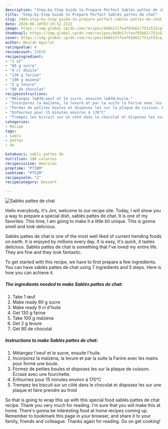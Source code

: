 ```yaml
---
description: "Step-by-Step Guide to Prepare Perfect Sablés pattes de chat"
title: "Step-by-Step Guide to Prepare Perfect Sablés pattes de chat"
slug: 2404-step-by-step-guide-to-prepare-perfect-sables-pattes-de-chat
date: 2020-08-10T03:19:52.212Z
image: https://img-global.cpcdn.com/recipes/b68b17cfeaf83b62/751x532cq70/sables-pattes-de-chat-photo-principale-de-la-recette.jpg
thumbnail: https://img-global.cpcdn.com/recipes/b68b17cfeaf83b62/751x532cq70/sables-pattes-de-chat-photo-principale-de-la-recette.jpg
cover: https://img-global.cpcdn.com/recipes/b68b17cfeaf83b62/751x532cq70/sables-pattes-de-chat-photo-principale-de-la-recette.jpg
author: Beulah Aguilar
ratingvalue: 4
reviewcount: 22610
recipeingredient:
- "1 uf"
- "60 g sucre"
- "9 cl dhuile"
- "130 g farine"
- "100 g mazena"
- "2 g levure"
- "80 de chocolat"
recipeinstructions:
- "Mélangez l&#39;oeuf et le sucre, ensuite l&#39;huile."
- "Incorporez la maïzena, la levure et par la suite la Farine avec les mains pour formé une boule."
- "Formez de petites boules et disposez les sur la plaque de cuisson. Écrasé avec une fourchette."
- "Enfournez pour 15 minutes environ à 170°C"
- "Trempez les biscuit sur un côté dans le chocolat et disposez les sur une plaque et faire prendre au froid"
categories:
- Recipe
tags:
- sabls
- pattes
- de

katakunci: sabls pattes de 
nutrition: 188 calories
recipecuisine: American
preptime: "PT38M"
cooktime: "PT52M"
recipeyield: "2"
recipecategory: Dessert

---
```



![Sablés pattes de chat](https://img-global.cpcdn.com/recipes/b68b17cfeaf83b62/751x532cq70/sables-pattes-de-chat-photo-principale-de-la-recette.jpg)

Hello everybody, it's Jim, welcome to our recipe site. Today, I will show you a way to prepare a special dish, sablés pattes de chat. It is one of my favorites. This time, I am going to make it a little bit unique. This is gonna smell and look delicious.

Sablés pattes de chat is one of the most well liked of current trending foods on earth. It is enjoyed by millions every day. It is easy, it's quick, it tastes delicious. Sablés pattes de chat is something that I've loved my entire life. They are fine and they look fantastic.




To get started with this recipe, we have to first prepare a few ingredients. You can have sablés pattes de chat using 7 ingredients and 5 steps. Here is how you can achieve it.

<!--inarticleads1-->

##### The ingredients needed to make Sablés pattes de chat:

1. Take 1 œuf
1. Make ready 60 g sucre
1. Make ready 9 cl d&#39;huile
1. Get 130 g farine
1. Take 100 g maïzena
1. Get 2 g levure
1. Get 80 de chocolat




<!--inarticleads2-->

##### Instructions to make Sablés pattes de chat:

1. Mélangez l&#39;oeuf et le sucre, ensuite l&#39;huile.
1. Incorporez la maïzena, la levure et par la suite la Farine avec les mains pour formé une boule.
1. Formez de petites boules et disposez les sur la plaque de cuisson. Écrasé avec une fourchette.
1. Enfournez pour 15 minutes environ à 170°C
1. Trempez les biscuit sur un côté dans le chocolat et disposez les sur une plaque et faire prendre au froid




So that is going to wrap this up with this special food sablés pattes de chat recipe. Thank you very much for reading. I'm sure that you will make this at home. There's gonna be interesting food at home recipes coming up. Remember to bookmark this page in your browser, and share it to your family, friends and colleague. Thanks again for reading. Go on get cooking!
